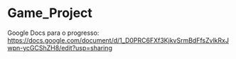 # Game_Project

Google Docs para o progresso:
https://docs.google.com/document/d/1_D0PRC6FXf3KjkvSrmBdFfsZvlkRxJwpn-ycGCShZH8/edit?usp=sharing
